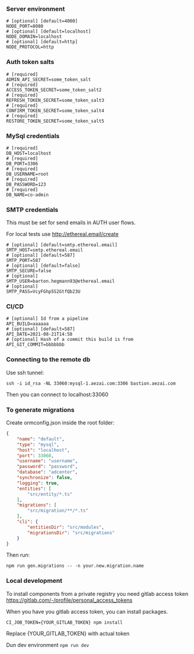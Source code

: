 ### Server environment
```dotenv
# [optional] [default=4000]
NODE_PORT=8080
# [optional] [default=localhost]
NODE_DOMAIN=localhost
# [optional] [default=http]
NODE_PROTOCOL=http
```

### Auth token salts
```dotenv
# [required]
ADMIN_API_SECRET=some_token_salt
# [required]
ACCESS_TOKEN_SECRET=some_token_salt2
# [required]
REFRESH_TOKEN_SECRET=some_token_salt3
# [required]
CONFIRM_TOKEN_SECRET=some_token_salt4
# [required] 
RESTORE_TOKEN_SECRET=some_token_salt5
```

### MySql credentials
```dotenv
# [required]
DB_HOST=localhost
# [required]
DB_PORT=3306
# [required]
DB_USERNAME=root
# [required]
DB_PASSWORD=123
# [required]
DB_NAME=co-admin
```

### SMTP credentials
This must be set for send emails in AUTH user flows.

For local tests use http://ethereal.email/create
```dotenv
# [optional] [default=smtp.ethereal.email]
SMTP_HOST=smtp.ethereal.email
# [optional] [default=587]
SMTP_PORT=587
# [optional] [default=false]
SMTP_SECURE=false
# [optional]
SMTP_USER=barton.hegmann93@ethereal.email
# [optional]
SMTP_PASS=VcyFGhp5S2GtfQb23U
```
### CI/CD
```dotenv
# [optional] Id from a pipeline
API_BUILD=aaaaaa
# [optional] [default=587]
API_DATE=2021-08-21T14:58
# [optional] Hash of a commit this build is from
API_GIT_COMMIT=bbbbbbb
```

### Connecting to the remote db

Use ssh tunnel:

```shell script
ssh -i id_rsa -NL 33060:mysql-1.aezai.com:3306 bastion.aezai.com
```
Then you can connect to localhost:33060

### To generate migrations

Create ormconfig.json inside the root folder:
```json
{
	"name": "default",
	"type": "mysql",
	"host": "localhost",
	"port": 33060,
	"username": "username",
	"password": "password",
	"database": "adcenter",
	"synchronize": false,
	"logging": true,
	"entities": [
		"src/entity/*.ts"
	],
	"migrations": [
		"src/migration/**/*.ts"
	],
	"cli": {
		"entitiesDir": "src/modules",
		"migrationsDir": "src/migrations"
	}
}
```

Then run:
```shell script
npm run gen.migrations -- -n your.new.migration.name
```

### Local development
To install components from a private registry you need gitlab access token
https://gitlab.com/-/profile/personal_access_tokens

When you have you gitlab access token, you can install packages.

`CI_JOB_TOKEN={YOUR_GITLAB_TOKEN} npm install`

Replace {YOUR_GITLAB_TOKEN} with actual token

Dun dev environment 
`npm run dev`
